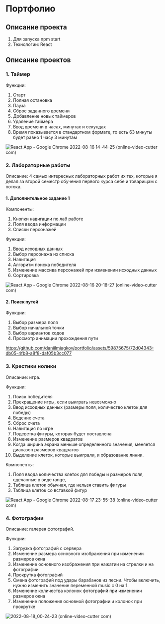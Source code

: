 # Портфолио

## Описание проекта

1. Для запуска npm start
2. Технологии: React

## Описание проектов 

### 1. Таймер
Функции: 
1. Старт
2. Полная остановка
3. Пауза 
4. Сброс заданного времени
5. Добавление новых таймеров
6. Удаление таймера
7. Ввод времени в часах, минутах и секундах
8. Время показывается в стандартном формате, то есть 63 минуты будет равно 1 часу 3 минутам

![React App - Google Chrome 2022-08-16 14-44-25 (online-video-cutter com)](https://user-images.githubusercontent.com/59875675/184827069-30f68796-e464-4842-a100-78baf306c13f.gif)

### 2. Лабораторные работы
Описание: 4 самых интересных лабораторных работ их тех, которые я делал за второй семестр обучения первого курса себе и товарищам с потока. 

#### 1. Дополнительное задание 1
Компоненты:
1. Кнопки навигации по лаб работе
2. Поля ввода информации
3. Списки персонажей

Функции: 
1. Ввод исходных данных
2. Выбор персонажа из списка
3. Навигация 
4. Алгоритм поиска победителя 
5. Изменение массива персонажей при изменении исходных данных
6. Сортировка

![React App - Google Chrome 2022-08-16 20-18-27 (online-video-cutter com)](https://user-images.githubusercontent.com/59875675/184900217-73d1f5e3-eca4-423b-9163-3fda9601a8cf.gif)
#### 2. Поиск путей
Функции: 
1. Выбор размера поля
2. Выбор начальной точки
3. Выбор вариантов ходов
4. Просмотр анимации прохождения пути


https://github.com/daniilmiagkov/portfolio/assets/59875675/72d04343-db05-4fb8-a8f8-daf05b3cc077


### 3. Крестики нолики
Описание: игра.

Функции: 
1. Поиск победителя
2. Прекращение игры, если выиграть невозможно
3. Ввод исходных данных (размеры поля, количество клеток для победы)
4. Ведение счета
5. Сброс счета
6. Навигация по игре
7. Подсветка фигуры, которая будет поставлена
8. Изменение размеров квадратов
9. Когда ширина экрана меньше определенного значения, меняется диапазон размеров квадратов
10. Выделение клеток, которые выиграли, и образование линии.

Компоненты:
1. Поля ввода количества клеток для победы и размеров поля, сделанные в виде range, 
2. Таблица клеток обычная, где нельзя ставить фигуры
3. Таблица клеток со вставкой фигур

![React App - Google Chrome 2022-08-17 23-55-38 (online-video-cutter com)](https://user-images.githubusercontent.com/59875675/185199372-4bff0305-c5fb-407c-aac2-3d003965d323.gif)

### 4. Фотографии
Описание: галерея фотографий.

Функции: 
1. Загрузка фотографий с сервера
2. Изменение размера основного изображения при изменении размеров окна
3. Изменение основного изображения при нажатии на стрелки и на фотографии
4. Прокрутка фотографий
5. Смена фотографий под удары барабанов из песни. Чтобы включить, нужно изменить значение переменной music с 0 на 1.
6. Изменение количества колонок фотографий при изменении размеров окна
7. Изменение положения основной фотографии и колонок при прокрутке

![2022-08-18_00-24-23 (online-video-cutter com)](https://user-images.githubusercontent.com/59875675/185210257-f7dbf13c-c58b-44de-bb68-f76f64f01c29.gif)




